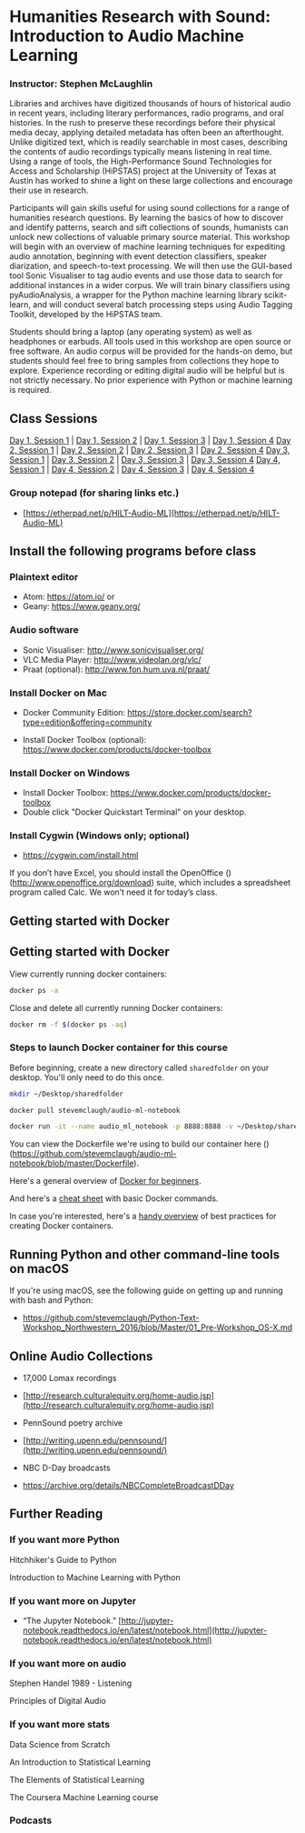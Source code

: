 # Humanities Research with Sound: Introduction to Audio Machine Learning

### Instructor: Stephen McLaughlin

Libraries and archives have digitized thousands of hours of historical audio in recent years, including literary performances, radio programs, and oral histories. In the rush to preserve these recordings before their physical media decay, applying detailed metadata has often been an afterthought. Unlike digitized text, which is readily searchable in most cases, describing the contents of audio recordings typically means listening in real time. Using a range of tools, the High-Performance Sound Technologies for Access and Scholarship (HiPSTAS) project at the University of Texas at Austin has worked to shine a light on these large collections and encourage their use in research.

Participants will gain skills useful for using sound collections for a range of humanities research questions. By learning the basics of how to discover and identify patterns, search and sift collections of sounds, humanists can unlock new collections of valuable primary source material. This workshop will begin with an overview of machine learning techniques for expediting audio annotation, beginning with event detection classifiers, speaker diarization, and speech-to-text processing. We will then use the GUI-based tool Sonic Visualiser to tag audio events and use those data to search for additional instances in a wider corpus. We will train binary classifiers using pyAudioAnalysis, a wrapper for the Python machine learning library scikit-learn, and will conduct several batch processing steps using Audio Tagging Toolkit, developed by the HiPSTAS team.

Students should bring a laptop (any operating system) as well as headphones or earbuds. All tools used in this workshop are open source or free software. An audio corpus will be provided for the hands-on demo, but students should feel free to bring samples from collections they hope to explore. Experience recording or editing digital audio will be helpful but is not strictly necessary. No prior experience with Python or machine learning is required.

## Class Sessions

[Day 1, Session 1](Day_1/1.1.md) | [Day 1, Session 2](Day_1/1.2.md) | [Day 1, Session 3](Day_1/1.3.md) | [Day 1, Session 4](Day_1/1.4.md)
[Day 2, Session 1](Day_2/2.1.md) | [Day 2, Session 2](Day_2/2.2.md) | [Day 2, Session 3](Day_2/2.3.md) | [Day 2, Session 4](Day_2/2.4.md)
[Day 3, Session 1](Day_3/3.1.md) | [Day 3, Session 2](Day_3/3.2.md) | [Day 3, Session 3](Day_3/3.3.md) | [Day 3, Session 4](Day_3/3.4.md)
[Day 4, Session 1](Day_1/4.1.md) | [Day 4, Session 2](Day_1/4.2.md) | [Day 4, Session 3](Day_1/4.3.md) | [Day 4, Session 4](Day_1/4.4.md)

### Group notepad (for sharing links etc.)

- [https://etherpad.net/p/HILT-Audio-ML](https://etherpad.net/p/HILT-Audio-ML)



## Install the following programs before class

### Plaintext editor

- Atom: https://atom.io/
or
- Geany: https://www.geany.org/

### Audio software

- Sonic Visualiser: http://www.sonicvisualiser.org/
- VLC Media Player: http://www.videolan.org/vlc/
- Praat (optional): http://www.fon.hum.uva.nl/praat/

### Install Docker on Mac

- Docker Community Edition: https://store.docker.com/search?type=edition&offering=community

- Install Docker Toolbox (optional): https://www.docker.com/products/docker-toolbox


### Install Docker on Windows

- Install Docker Toolbox: https://www.docker.com/products/docker-toolbox
- Double click "Docker Quickstart Terminal" on your desktop.


### Install Cygwin (Windows only; optional)

- https://cygwin.com/install.html


If you don’t have Excel, you should install the OpenOffice ()(http://www.openoffice.org/download) suite, which includes a spreadsheet program called Calc. We won’t need it for today’s class.



## Getting started with Docker


## Getting started with Docker

View currently running docker containers:

```bash
docker ps -a
```

Close and delete all currently running Docker containers:

```bash
docker rm -f $(docker ps -aq)
```

### Steps to launch Docker container for this course

Before beginning, create a new directory called `sharedfolder` on your desktop. You'll only need to do this once.

```bash
mkdir ~/Desktop/sharedfolder
```

```bash
docker pull stevemclaugh/audio-ml-notebook

docker run -it --name audio_ml_notebook -p 8888:8888 -v ~/Desktop/sharedfolder:/home/sharedfolder stevemclaugh/audio-ml-notebook
```

You can view the Dockerfile we're using to build our container here ()(https://github.com/stevemclaugh/audio-ml-notebook/blob/master/Dockerfile).

Here's a general overview of [Docker for beginners](https://prakhar.me/docker-curriculum/).

And here's a [cheat sheet](https://www.docker.com/sites/default/files/Docker_CheatSheet_08.09.2016_0.pdf) with basic Docker commands.

In case you're interested, here's a [handy overview](https://docs.docker.com/engine/userguide/eng-image/dockerfile_best-practices/) of best practices for creating Docker containers.


## Running Python and other command-line tools on macOS

If you're using macOS, see the following guide on getting up and running with bash and Python:
- https://github.com/stevemclaugh/Python-Text-Workshop_Northwestern_2016/blob/Master/01_Pre-Workshop_OS-X.md

## Online Audio Collections

- 17,000 Lomax recordings
- [http://research.culturalequity.org/home-audio.jsp](http://research.culturalequity.org/home-audio.jsp)

- PennSound poetry archive
- [http://writing.upenn.edu/pennsound/](http://writing.upenn.edu/pennsound/)

- NBC D-Day broadcasts
- https://archive.org/details/NBCCompleteBroadcastDDay




## Further Reading



### If you want more Python

Hitchhiker's Guide to Python

Introduction to Machine Learning with Python


### If you want more on Jupyter

-   “The Jupyter Notebook.” [http://jupyter-notebook.readthedocs.io/en/latest/notebook.html](http://jupyter-notebook.readthedocs.io/en/latest/notebook.html)



### If you want more on audio

Stephen Handel 1989 - Listening

Principles of Digital Audio


### If you want more stats

Data Science from Scratch

An Introduction to Statistical Learning

The Elements of Statistical Learning

The Coursera Machine Learning course



### Podcasts
